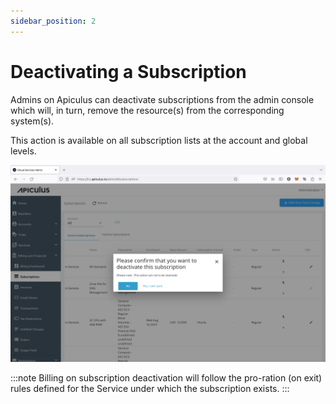 ```yaml
---
sidebar_position: 2
---
```

# Deactivating a Subscription

Admins on Apiculus can deactivate subscriptions from the admin console which will, in turn, remove the resource(s) from the corresponding system(s).

This action is available on all subscription lists at the account and global levels.

![Deactivating a Subscription](img/DeactivatingaSubscription.png)

:::note
Billing on subscription deactivation will follow the pro-ration (on exit) rules defined for the Service under which the subscription exists.
:::
